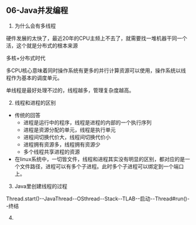 06-Java并发编程
---
1. 为什么会有多线程

硬件发展的太快了，最近20年的CPU主频上不去了，就需要找一堆机器干同一个活，这个就是分布式的根本来源

多核+分布式时代

多CPU核心意味着同时操作系统有更多的并行计算资源可以使用，操作系统以线程作为基本的调度单元。

单线程是最好处理不过的，线程越多，管理复杂度越高。

2. 线程和进程的区别
- 传统的回答
    * 进程是运行中的程序，线程是进程的内部的一个执行序列
    * 进程是资源分配的单元，线程是执行单元
    * 进程间切换代价大，线程间切换代价小
    * 进程拥有资源多，线程拥有资源少
    * 多个线程共享进程的资源
- 在linux系统中，一切皆文件，线程和进程其实没有明显的区别，都对应的是一个文件路径，进程可以有多个子进程。此时多个子进程可以绑定到一个端口上。

3. Java里创建线程的过程

Thread.start()--JavaThread--OSthread--Stack--TLAB--启动--Thread#run()--终结

4. 
